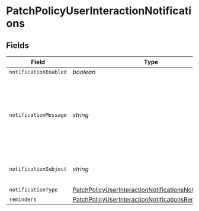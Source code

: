 # PatchPolicyUserInteractionNotifications


## Fields

| Field                                                                                                                                     | Type                                                                                                                                      | Required                                                                                                                                  | Description                                                                                                                               | Example                                                                                                                                   |
| ----------------------------------------------------------------------------------------------------------------------------------------- | ----------------------------------------------------------------------------------------------------------------------------------------- | ----------------------------------------------------------------------------------------------------------------------------------------- | ----------------------------------------------------------------------------------------------------------------------------------------- | ----------------------------------------------------------------------------------------------------------------------------------------- |
| `notificationEnabled`                                                                                                                     | *boolean*                                                                                                                                 | :heavy_minus_sign:                                                                                                                        | N/A                                                                                                                                       | true                                                                                                                                      |
| `notificationMessage`                                                                                                                     | *string*                                                                                                                                  | :heavy_minus_sign:                                                                                                                        | N/A                                                                                                                                       | An update for Google Chrome is available within Self Service                                                                              |
| `notificationSubject`                                                                                                                     | *string*                                                                                                                                  | :heavy_minus_sign:                                                                                                                        | N/A                                                                                                                                       | Google Chrome Update Available                                                                                                            |
| `notificationType`                                                                                                                        | [PatchPolicyUserInteractionNotificationsNotificationType](../../models/shared/patchpolicyuserinteractionnotificationsnotificationtype.md) | :heavy_minus_sign:                                                                                                                        | N/A                                                                                                                                       |                                                                                                                                           |
| `reminders`                                                                                                                               | [PatchPolicyUserInteractionNotificationsReminders](../../models/shared/patchpolicyuserinteractionnotificationsreminders.md)               | :heavy_minus_sign:                                                                                                                        | N/A                                                                                                                                       |                                                                                                                                           |